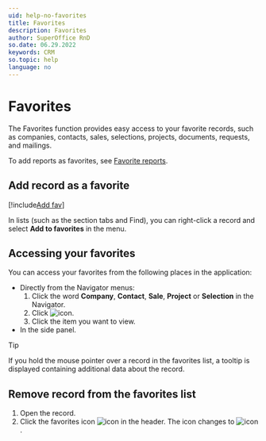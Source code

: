 ```yaml
---
uid: help-no-favorites
title: Favorites
description: Favorites
author: SuperOffice RnD
so.date: 06.29.2022
keywords: CRM
so.topic: help
language: no
---
```


# Favorites

The Favorites function provides easy access to your favorite records, such as companies, contacts, sales, selections, projects, documents, requests, and mailings.

To add reports as favorites, see [Favorite reports][1].

## Add record as a favorite

[!include[Add fav](../includes/howto-add-favorite.md)]

In lists (such as the section tabs and Find), you can right-click a record and select **Add to favorites** in the menu.

## Accessing your favorites

You can access your favorites from the following places in the application:

* Directly from the Navigator menus:
    1. Click the word **Company**, **Contact**, **Sale**, **Project** or **Selection** in the Navigator.
    2. Click ![icon][img1].
    3. Click the item you want to view.
* In the side panel.

> [!TIP]
> If you hold the mouse pointer over a record in the favorites list, a tooltip is displayed containing additional data about the record.

## Remove record from the favorites list

1. Open the record.
2. Click the favorites icon ![icon][img2] in the header. The icon changes to ![icon][img3].

<!-- Referenced links -->
[1]: ../../reports/learn/favorites/index.md

<!-- Referenced images -->
[img1]: ../../../../common/icons/nav-fav.png
[img2]: ../../../../common/icons/favourite-yes.png
[img3]: ../../../../common/icons/favourite-no.png

